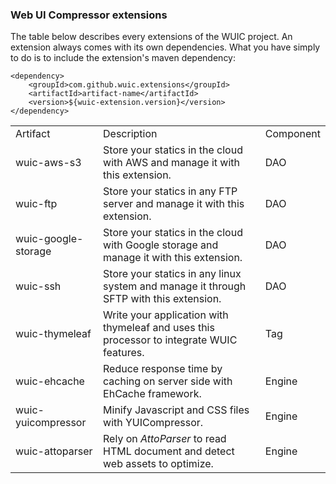 ### Web UI Compressor extensions

The table below describes every extensions of the WUIC project. An extension always comes with its own
dependencies. What you have simply to do is to include the extension's maven dependency:

```
<dependency>
    <groupId>com.github.wuic.extensions</groupId>
    <artifactId>artifact-name</artifactId>
    <version>${wuic-extension.version}</version>
</dependency>
```

<table width=100% height=100%>
    <tr>
        <td>Artifact</td>
        <td>Description</td>
        <td>Component</td>
    </tr>
    <tr>
        <td>wuic-aws-s3</td>
        <td>
            Store your statics in the cloud with AWS and manage it with this extension.
        </td>
        <td>
            DAO
        </td>
    </tr>
    <tr>
        <td>wuic-ftp</td>
        <td>
            Store your statics in any FTP server and manage it with this extension.
        </td>
        <td>
            DAO
        </td>
    </tr>
    <tr>
        <td>wuic-google-storage</td>
        <td>
            Store your statics in the cloud with Google storage and manage it with this extension.
        </td>
        <td>
            DAO
        </td>
    </tr>
    <tr>
        <td>wuic-ssh</td>
        <td>
            Store your statics in any linux system and manage it through SFTP with this extension.
        </td>
        <td>
            DAO
        </td>
    </tr>
    <tr>
        <td>wuic-thymeleaf</td>
        <td>
            Write your application with thymeleaf and uses this processor to integrate WUIC features.
        </td>
        <td>
            Tag
        </td>
    </tr>
    <tr>
        <td>wuic-ehcache</td>
        <td>
            Reduce response time by caching on server side with EhCache framework.
        </td>
        <td>
            Engine
        </td>
    </tr>
    <tr>
        <td>wuic-yuicompressor</td>
        <td>
            Minify Javascript and CSS files with YUICompressor.
        </td>
        <td>
            Engine
        </td>
    </tr>
    <tr>
        <td>wuic-attoparser</td>
        <td>
            Rely on <i>AttoParser</i> to read HTML document and detect web assets to optimize.
        </td>
        <td>
            Engine
        </td>
    </tr>
</table>
